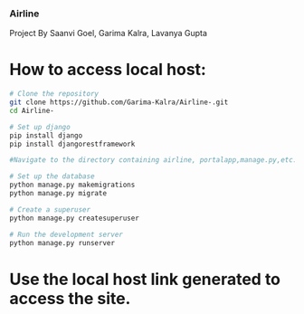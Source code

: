 ### Airline

Project By Saanvi Goel, Garima Kalra, Lavanya Gupta

# How to access local host:
```bash
# Clone the repository
git clone https://github.com/Garima-Kalra/Airline-.git
cd Airline-

# Set up django
pip install django
pip install djangorestframework

#Navigate to the directory containing airline, portalapp,manage.py,etc.

# Set up the database
python manage.py makemigrations
python manage.py migrate

# Create a superuser
python manage.py createsuperuser

# Run the development server
python manage.py runserver
```

# Use the local host link generated to access the site.
